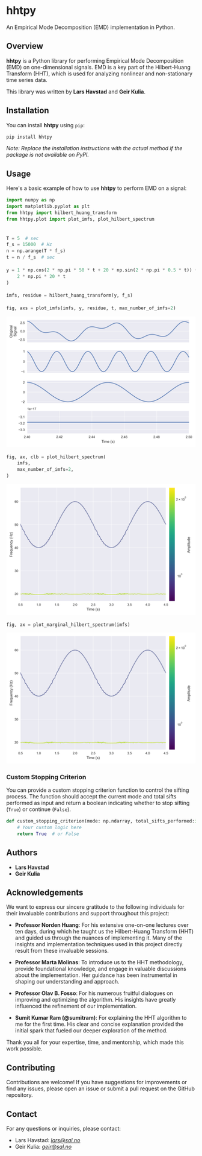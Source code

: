 # hhtpy

An Empirical Mode Decomposition (EMD) implementation in Python.

## Overview

**hhtpy** is a Python library for performing Empirical Mode Decomposition (EMD) on one-dimensional signals. EMD is a key
part of the Hilbert-Huang Transform (HHT), which is used for analyzing nonlinear and non-stationary time series data.

This library was written by **Lars Havstad** and **Geir Kulia**.

## Installation

You can install **hhtpy** using `pip`:

```bash
pip install hhtpy
```

*Note: Replace the installation instructions with the actual method if the package is not available on PyPI.*

## Usage

Here's a basic example of how to use **hhtpy** to perform EMD on a signal:

```python
import numpy as np
import matplotlib.pyplot as plt
from hhtpy import hilbert_huang_transform
from hhtpy.plot import plot_imfs, plot_hilbert_spectrum


T = 5  # sec
f_s = 15000  # Hz
n = np.arange(T * f_s)
t = n / f_s  # sec

y = 1 * np.cos(2 * np.pi * 50 * t + 20 * np.sin(2 * np.pi * 0.5 * t)) + 2 * np.cos(
    2 * np.pi * 20 * t
)

imfs, residue = hilbert_huang_transform(y, f_s)

fig, axs = plot_imfs(imfs, y, residue, t, max_number_of_imfs=2)
```
![Plot of IMFs](figs/imfs.png)
```python
fig, ax, clb = plot_hilbert_spectrum(
    imfs,
    max_number_of_imfs=2,
)
```
![Plot Hilbert Spectrum](figs/hilbert_spectrum.png)

```python
fig, ax = plot_marginal_hilbert_spectrum(imfs)
```
![Plot marginal Hilbert spectrum](figs/marginal_hilbert_spectrum.png)

### Custom Stopping Criterion

You can provide a custom stopping criterion function to control the sifting process. The function should accept the
current mode and total sifts performed as input and return a boolean indicating whether to stop sifting (`True`) or continue (`False`).

```python
def custom_stopping_criterion(mode: np.ndarray, total_sifts_performed:int) -> bool:
    # Your custom logic here
    return True  # or False
```

## Authors

- **Lars Havstad**
- **Geir Kulia**

## Acknowledgements

We want to express our sincere gratitude to the following individuals for their invaluable contributions and support
throughout this project:

- **Professor Norden Huang**: For his extensive one-on-one lectures over ten days, during which he taught us the
  Hilbert-Huang Transform (HHT) and guided us through the nuances of implementing it. Many of the insights and
  implementation techniques used in this project directly result from these invaluable sessions.

- **Professor Marta Molinas**: To introduce us to the HHT methodology, provide foundational knowledge, and engage in
  valuable discussions about the implementation. Her guidance has been instrumental in shaping our understanding and
  approach.

- **Professor Olav B. Fosso**: For his numerous fruitful dialogues on improving and optimizing the algorithm. His
  insights have greatly influenced the refinement of our implementation.

- **Sumit Kumar Ram (@sumitram)**: For explaining the HHT algorithm to me for the first time. His clear and concise
  explanation provided the initial spark that fueled our deeper exploration of the method.

Thank you all for your expertise, time, and mentorship, which made this work possible.

## Contributing

Contributions are welcome! If you have suggestions for improvements or find any issues, please open an issue or submit a
pull request on the GitHub repository.

## Contact

For any questions or inquiries, please contact:

- Lars Havstad: *[lars@sal.no](mailto:lars@sal.no)*
- Geir Kulia: *[geir@sal.no](mailto:geir@sal.no)*
